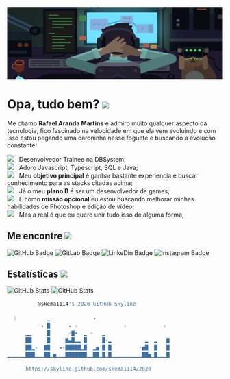 <img src="https://github.com/Skema1114/Skema1114/blob/master/bannerAjustado.png" width="auto">

# Opa, tudo bem? <img src="https://media.giphy.com/media/dQfy9FUJVk0qPUcZKs/giphy.gif" width="70px">
Me chamo **Rafael Aranda Martins** e admiro muito qualquer aspecto da tecnologia, fico fascinado na velocidade em que ela vem evoluindo e com isso estou pegando uma caroninha nesse foguete e buscando a evolução constante!

<img src="https://media.giphy.com/media/Wp6BRn60B4jaUwW2eK/giphy.gif" width="20px"> &nbsp; Desenvolvedor Trainee na DBSystem;
<br/> <img src="https://media.giphy.com/media/l46C9SKKVKkfp3dlu/giphy.gif" width="20px"> &nbsp; Adoro Javascript, Typescript, SQL e Java;
<br/> <img src="https://media.giphy.com/media/GlHV2O0IpxAsRjVsNb/giphy.gif" width="20px"> &nbsp; Meu **objetivo principal** é ganhar bastante experiencia e buscar conhecimento para as stacks citadas acima;
<br/> <img src="https://media.giphy.com/media/OzhU5Yn4bTemY/giphy.gif" width="20px"> &nbsp; Já o meu **plano B** é ser um desenvolvedor de games;
<br/> <img src="https://media.giphy.com/media/h7u5UOnZx8UQCFCwuR/giphy.gif" width="20px"> &nbsp; E como **missão opcional** eu estou buscando melhorar minhas habilidades de Photoshop e edição de vídeo;
<br/> <img src="https://media.giphy.com/media/kgT17txp60zHoNlstY/giphy.gif" width="20px"> &nbsp; Mas a real é que eu quero unir tudo isso de alguma forma;

## Me encontre <img src="https://media.giphy.com/media/SsrZAM7ZOIYwcqx8p6/giphy.gif" width="25px">

<img src="https://img.shields.io/badge/-Skema1114-blueviolet?style=flat-square&logo=GitHub&logoColor=white&link=https://github.com/Skema1114" alt="GitHub Badge" width="auto"> <img src="https://img.shields.io/badge/-Skema1114-blueviolet?style=flat-square&logo=gitlab&logoColor=white&link=https://gitlab.com/Skema1114" alt="GitLab Badge" width="auto"> <img src="https://img.shields.io/badge/-Rafael%20Aranda%20Martins-blueviolet?style=flat-square&logo=Linkedin&logoColor=white&link=https://www.linkedin.com/in/rafaelarandamartins" alt="LinkeDin Badge" width="auto"> <img src="https://img.shields.io/badge/-Holdiny-blueviolet?style=flat-square&logo=Instagram&logoColor=white&link=https://www.instagram.com/holdiny" alt="Instagram Badge" width="auto">

## Estatísticas <img src="https://media.giphy.com/media/VdoIFLsMIlwzfKD520/giphy.gif" width="30px">

<img src="https://github-readme-stats.vercel.app/api?username=skema1114&count_private=true&show_icons=true&theme=tokyonight" alt="GitHub Stats" width="700">
<img src="https://github-readme-stats.vercel.app/api/wakatime?username=Skema1114&show_icons=true&theme=tokyonight&range=last_7_days" alt="GitHub Stats" width="700">
<!-- <img src="https://github-readme-stats.vercel.app/api/top-langs/?username=skema1114&count_private=true&show_icons=true&theme=tokyonight" alt="GitHub Stats" width="auto"> -->

```bash    
          @skema1114's 2020 GitHub Skyline           

  ☽          ▁              ✦                        
           ✦ █      ✦ ✧               ✧            ✧ 
      ▁▁     █      ✧▇✦  ▁ ✧   ▁                     
      ██     █     ▇▄█▂▂ █     █✧▂           ▂  ▂   ▇
      ██▂✧  ▇█   ✦✧█████▂█  ▂▅ █ █         ✧▅█  █   █
▁▁▁▁▁▁███▁▁▁██▁▅▁▁▁███████▁▁██▁█▁█▁▁▁▁▁▁▁▁▁▁██▅▁█▁▁▁█

      https://skyline.github.com/skema1114/2020      
```


